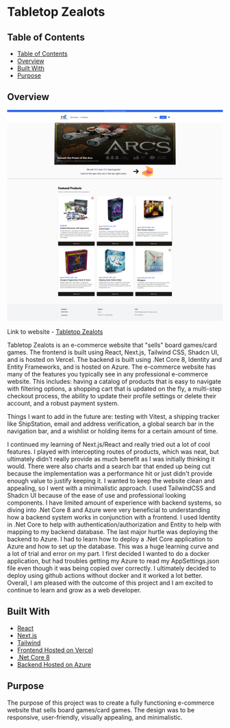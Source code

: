 <h1>Tabletop Zealots</h1>

## Table of Contents

- [Table of Contents](#table-of-contents)
- [Overview](#overview)
- [Built With](#built-with)
- [Purpose](#purpose)

## Overview

![Tabletop_Zealots](./client/public/images/promotionals/Home_Tabletop_Zealots.png)

Link to website - [Tabletop Zealots](https://board-games-store-kappa.vercel.app/)

Tabletop Zealots is an e-commerce website that "sells" board games/card games. The frontend is built using React, Next.js, Tailwind CSS, Shadcn UI, and is hosted on Vercel. The backend is built using .Net Core 8, Identity and Entity Frameworks, and is hosted on Azure. The e-commerce website has many of the features you typically see in any professional e-commerce website. This includes: having a catalog of products that is easy to navigate with filtering options, a shopping cart that is updated on the fly, a multi-step checkout process, the ability to update their profile settings or delete their account, and a robust payment system.

Things I want to add in the future are: testing with Vitest, a shipping tracker like ShipStation, email and address verification, a global search bar in the navigation bar, and a wishlist or holding items for a certain amount of time.

I continued my learning of Next.js/React and really tried out a lot of cool features. I played with intercepting routes of products, which was neat, but ultimately didn't really provide as much benefit as I was initially thinking it would. There were also charts and a search bar that ended up being cut because the implementation was a performance hit or just didn't provide enough value to justify keeping it. I wanted to keep the website clean and appealing, so I went with a minimalistic approach. I used TailwindCSS and Shadcn UI because of the ease of use and professional looking components. I have limited amount of experience with backend systems, so diving into .Net Core 8 and Azure were very beneficial to understanding how a backend system works in conjunction with a frontend. I used Identity in .Net Core to help with authentication/authorization and Entity to help with mapping to my backend database. The last major hurtle was deploying the backend to Azure. I had to learn how to deploy a .Net Core application to Azure and how to set up the database. This was a huge learning curve and a lot of trial and error on my part. I first decided I wanted to do a docker application, but had troubles getting my Azure to read my AppSettings.json file even though it was being copied over correctly. I ultimately decided to deploy using github actions without docker and it worked a lot better. Overall, I am pleased with the outcome of this project and I am excited to continue to learn and grow as a web developer.

## Built With

- [React](https://reactjs.org/)
- [Next.js](https://nextjs.org/)
- [Tailwind](https://tailwindcss.com/)
- [Frontend Hosted on Vercel](https://vercel.com/)
- [.Net Core 8](https://dotnet.microsoft.com/)
- [Backend Hosted on Azure](https://azure.microsoft.com/en-us/)

## Purpose

The purpose of this project was to create a fully functioning e-commerce website that sells board games/card games. The design was to be responsive, user-friendly, visually appealing, and minimalistic.
